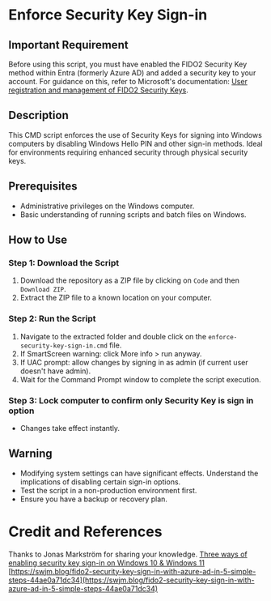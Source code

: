 # Enforce Security Key Sign-in

## Important Requirement
Before using this script, you must have enabled the FIDO2 Security Key method within Entra (formerly Azure AD) and added a security key to your account. For guidance on this, refer to Microsoft's documentation: [User registration and management of FIDO2 Security Keys](https://learn.microsoft.com/en-us/entra/identity/authentication/howto-authentication-passwordless-security-key#user-registration-and-management-of-fido2-security-keys).

## Description
This CMD script enforces the use of Security Keys for signing into Windows computers by disabling Windows Hello PIN and other sign-in methods. Ideal for environments requiring enhanced security through physical security keys.

## Prerequisites
- Administrative privileges on the Windows computer.
- Basic understanding of running scripts and batch files on Windows.

## How to Use

### Step 1: Download the Script
1. Download the repository as a ZIP file by clicking on `Code` and then `Download ZIP`.
2. Extract the ZIP file to a known location on your computer.

### Step 2: Run the Script
1. Navigate to the extracted folder and double click on the `enforce-security-key-sign-in.cmd` file.
2. If SmartScreen warning: click More info > run anyway.
3. If UAC prompt: allow changes by signing in as admin (if current user doesn't have admin).
5. Wait for the Command Prompt window to complete the script execution.

### Step 3: Lock computer to confirm only Security Key is sign in option
- Changes take effect instantly.

## Warning
- Modifying system settings can have significant effects. Understand the implications of disabling certain sign-in options.
- Test the script in a non-production environment first.
- Ensure you have a backup or recovery plan.

# Credit and References
Thanks to Jonas Markström for sharing your knowledge.
[Three ways of enabling security key sign-in on Windows 10 & Windows 11](https://swjm.blog/three-ways-of-enabling-security-key-sign-in-on-windows-10-windows-11-5c93a85727cc)
[https://swjm.blog/fido2-security-key-sign-in-with-azure-ad-in-5-simple-steps-44ae0a71dc34](https://swjm.blog/fido2-security-key-sign-in-with-azure-ad-in-5-simple-steps-44ae0a71dc34)
